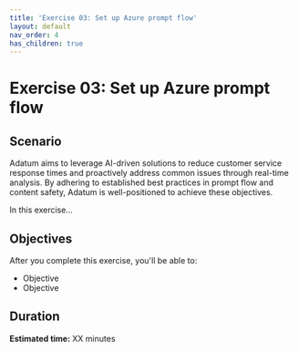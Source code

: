 ```yaml
---
title: 'Exercise 03: Set up Azure prompt flow'
layout: default
nav_order: 4
has_children: true
---
```


# Exercise 03: Set up Azure prompt flow

## Scenario

Adatum aims to leverage AI-driven solutions to reduce customer service response times and proactively address common issues through real-time analysis. By adhering to established best practices in prompt flow and content safety, Adatum is well-positioned to achieve these objectives. 

In this exercise…

## Objectives

After you complete this exercise, you'll be able to:

 - Objective
 - Objective

## Duration

**Estimated time:** XX minutes
